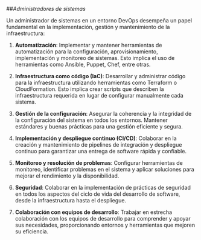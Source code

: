 ##*Administradores de sistemas*

Un administrador de sistemas en un entorno DevOps desempeña un papel fundamental en la implementación, gestión y mantenimiento de la infraestructura:

1. **Automatización**: Implementar y mantener herramientas de automatización para la configuración, aprovisionamiento, implementación y monitoreo de sistemas. Esto implica el uso de herramientas como Ansible, Puppet, Chef, entre otras.

2. **Infraestructura como código (IaC)**: Desarrollar y administrar código para la infraestructura utilizando herramientas como Terraform o CloudFormation. Esto implica crear scripts que describen la infraestructura requerida en lugar de configurar manualmente cada sistema.

3. **Gestión de la configuración**: Asegurar la coherencia y la integridad de la configuración del sistema en todos los entornos. Mantener estándares y buenas prácticas para una gestión eficiente y segura.

4. **Implementación y despliegue continuo (CI/CD)**: Colaborar en la creación y mantenimiento de pipelines de integración y despliegue continuo para garantizar una entrega de software rápida y confiable.

5. **Monitoreo y resolución de problemas**: Configurar herramientas de monitoreo, identificar problemas en el sistema y aplicar soluciones para mejorar el rendimiento y la disponibilidad.

6. **Seguridad**: Colaborar en la implementación de prácticas de seguridad en todos los aspectos del ciclo de vida del desarrollo de software, desde la infraestructura hasta el despliegue.

7. **Colaboración con equipos de desarrollo**: Trabajar en estrecha colaboración con los equipos de desarrollo para comprender y apoyar sus necesidades, proporcionando entornos y herramientas que mejoren su eficiencia.
